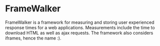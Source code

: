 # FrameWalker
FrameWalker is a framework for measuring and storing user experienced response times for a web applications. Measurements include the time to download HTML as well as ajax requests. The framework also considers iframes, hence the name :).
